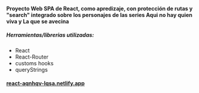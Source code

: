 ####  Proyecto Web SPA de React, como apredizaje, con protección de rutas y "search" integrado sobre los personajes de las series Aqui no hay quien viva y La que se avecina

##### Herramientas/librerias utilizadas:

- React
- React-Router
- customs hooks
- queryStrings

#### [react-aqnhqv-lqsa.netlify.app](http://react-aqnhqv-lqsa.netlify.app "react-aqnhqv-lqsa.netlify.app")